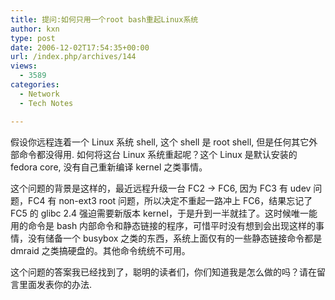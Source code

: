 ```yaml
---
title: 提问:如何只用一个root bash重起Linux系统
author: kxn
type: post
date: 2006-12-02T17:54:35+00:00
url: /index.php/archives/144
views:
  - 3589
categories:
  - Network
  - Tech Notes

---
```

假设你远程连着一个 Linux 系统 shell, 这个 shell 是 root shell, 但是任何其它外部命令都没得用. 如何将这台 Linux 系统重起呢？这个 Linux 是默认安装的 fedora core, 没有自己重新编译 kernel 之类事情。

这个问题的背景是这样的，最近远程升级一台 FC2 -> FC6, 因为 FC3 有 udev 问题，FC4 有 non-ext3 root 问题，所以决定不重起一路冲上 FC6，结果忘记了 FC5 的 glibc 2.4 强迫需要新版本 kernel，于是升到一半就挂了。这时候唯一能用的命令是 bash 内部命令和静态链接的程序，可惜平时没有想到会出现这样的事情，没有储备一个 busybox 之类的东西，系统上面仅有的一些静态链接命令都是 dmraid 之类搞硬盘的。其他命令统统不可用。

这个问题的答案我已经找到了，聪明的读者们，你们知道我是怎么做的吗？请在留言里面发表你的办法.